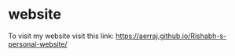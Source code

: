 # website
To visit my website visit this link:
https://aerraj.github.io/Rishabh-s-personal-website/
